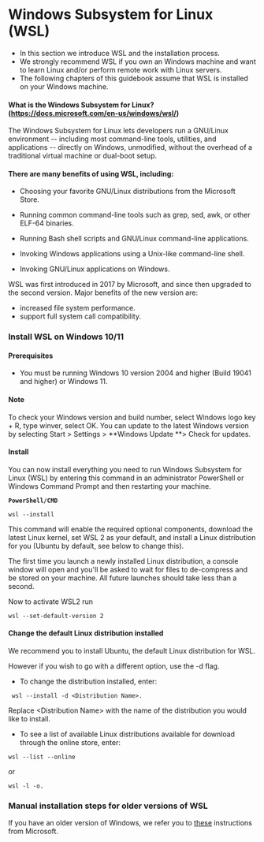 # Windows Subsystem for Linux (WSL)

- In this section we introduce WSL and the installation process.
- We strongly recommend WSL if you own an Windows machine and want to learn Linux and/or perform remote work with Linux servers.
- The following chapters of this guidebook assume that WSL is installed on your Windows machine.


#### What is the Windows Subsystem for Linux? (https://docs.microsoft.com/en-us/windows/wsl/)

The Windows Subsystem for Linux lets developers run a GNU/Linux environment -- including most command-line tools, utilities, and applications -- directly on Windows, unmodified, without the overhead of a traditional virtual machine or dual-boot setup.


 #### There are many benefits of using WSL, including:

 - Choosing your favorite GNU/Linux distributions from the Microsoft Store.
 
 - Running common command-line tools such as grep, sed, awk, or other ELF-64 binaries.
 
 - Running Bash shell scripts and GNU/Linux command-line applications.
 
 - Invoking Windows applications using a Unix-like command-line shell.
 
 - Invoking GNU/Linux applications on Windows.

WSL was first introduced in 2017 by Microsoft, and since then upgraded to the second version. Major benefits of the new version are:
- increased file system performance.
- support full system call compatibility.


### Install WSL on Windows 10/11
#### Prerequisites
 - You must be running Windows 10 version 2004 and higher (Build 19041 and higher) or Windows 11.
#### Note

To check your Windows version and build number, select Windows logo key + R, type winver, select OK. You can update to the latest Windows version by selecting Start > Settings > **Windows Update **> Check for updates. 

#### Install
You can now install everything you need to run Windows Subsystem for Linux (WSL) by entering this command in an administrator PowerShell or Windows Command Prompt and then restarting your machine.

**`PowerShell/CMD`**

```
wsl --install
```
This command will enable the required optional components, download the latest Linux kernel, set WSL 2 as your default, and install a Linux distribution for you (Ubuntu by default, see below to change this).

The first time you launch a newly installed Linux distribution, a console window will open and you'll be asked to wait for files to de-compress and be stored on your machine. All future launches should take less than a second.

Now to activate WSL2 run 
```
wsl --set-default-version 2
```

#### Change the default Linux distribution installed
We recommend you to install Ubuntu, the default Linux distribution for WSL.

However if you wish to go with a different option, use the -d flag.

 - To change the distribution installed, enter: 
```
 wsl --install -d <Distribution Name>. 
```
 Replace \<Distribution Name> with the name of the distribution you would like to install.

 - To see a list of available Linux distributions available for download through the online store, enter: 
```
wsl --list --online 

```
or 

```
wsl -l -o.

```
### Manual installation steps for older versions of WSL

If you have an older version of Windows, we refer you to [these](https://docs.microsoft.com/en-us/windows/wsl/install-manual) instructions from Microsoft.
